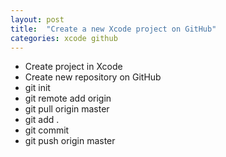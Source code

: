 ```yaml
---
layout: post
title:  "Create a new Xcode project on GitHub"
categories: xcode github 
---
```


- Create project in Xcode
- Create new repository on GitHub
- git init
- git remote add origin <url>
- git pull origin master
- git add .
- git commit
- git push origin master